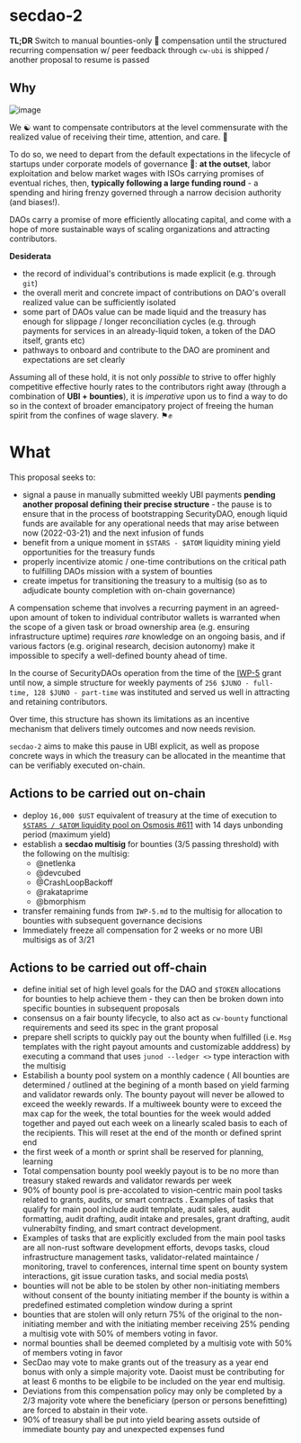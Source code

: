 # secdao-2
**TL;DR** Switch to manual bounties-only 🤠 compensation until the structured recurring compensation w/ peer feedback through `cw-ubi` is shipped / another proposal to resume is passed
## Why
![image](https://user-images.githubusercontent.com/1236584/159340485-127d084f-f8ae-4240-ab3b-820d1c186956.png)

We ☯️ want to compensate contributors at the level commensurate with the realized value of receiving their time, attention, and care. 🌱

To do so, we need to depart from the default expectations in the lifecycle of startups under corporate models of governance 🏢: **at the outset**, labor exploitation and below market wages with ISOs carrying promises of eventual riches, then, **typically following a large funding round** - a spending and hiring frenzy governed through a narrow decision authority (and biases!).

DAOs carry a promise of more efficiently allocating capital, and come with a hope of more sustainable ways of scaling organizations and attracting contributors.

**Desiderata**

- the record of individual's contributions is made explicit (e.g. through `git`)
- the overall merit and concrete impact of contributions on DAO's overall realized value can be sufficiently isolated
- some part of DAOs value can be made liquid and the treasury has enough for slippage / longer reconciliation cycles (e.g. through payments for services in an already-liquid token, a token of the DAO itself, grants etc)
- pathways to onboard and contribute to the DAO are prominent and expectations are set clearly

Assuming all of these hold, it is not only _possible_ to strive to offer highly competitive effective hourly rates to the contributors right away (through a combination of **UBI + bounties**), it is _imperative_ upon us to find a way to do so in the context of broader emancipatory project of freeing the human spirit from the confines of wage slavery. ⚑✊

# What
This proposal seeks to:

- signal a pause in manually submitted weekly UBI payments **pending another proposal defining their precise structure** - the pause is to ensure that in the process of bootstrapping SecurityDAO, enough liquid funds are available for any operational needs that may arise between now (2022-03-21) and the next infusion of funds
- benefit from a unique moment in `$STARS - $ATOM` liquidity mining yield opportunities for the treasury funds
- properly incentivize atomic / one-time contributions on the critical path to fulfilling DAOs mission with a system of bounties
- create impetus for transitioning the treasury to a multisig (so as to adjudicate bounty completion with on-chain governance)

A compensation scheme that involves a recurring payment in an agreed-upon amount of token to individual contributor wallets is warranted when the scope of a given task or broad ownership area (e.g. ensuring infrastructure uptime) requires _rare_ knowledge on an ongoing basis, and if various factors (e.g. original research, decision autonomy) make it impossible to specify a well-defined bounty ahead of time.

In the course of SecurityDAOs operation from the time of the [IWP-5](https://github.com/InterWasm/DAO/blob/main/IWPs/iwp-5.md) grant until now, a simple structure for weekly payments of `256 $JUNO - full-time, 128 $JUNO - part-time` was instituted and served us well in attracting and retaining contributors.

Over time, this structure has shown its limitations as an incentive mechanism that delivers timely outcomes and now needs revision.

`secdao-2` aims to make this pause in UBI explicit, as well as propose concrete ways in which the treasury can be allocated in the meantime that can be verifiably executed on-chain.

## Actions to be carried out on-chain
* deploy `16,000 $UST` equivalent of treasury at the time of execution to [`$STARS / $ATOM` liquidity pool on Osmosis #611](https://info.osmosis.zone/pool/611) with 14 days unbonding period (maximum yield)
* establish a **secdao multisig** for bounties (3/5 passing threshold) with the following on the multisig:
  - @netlenka
  - @devcubed
  - @CrashLoopBackoff
  - @rakataprime
  - @bmorphism
* transfer remaining funds from `IWP-5.md` to the multisig for allocation to bounties with subsequent governance decisions
* Immediately freeze all compensation for 2 weeks or no more UBI multisigs as of 3/21


## Actions to be carried out off-chain
* define initial set of high level goals for the DAO and `$TOKEN` allocations for bounties to help achieve them - they can then be broken down into specific bounties in subsequent proposals
* consensus on a fair bounty lifecycle, to also act as `cw-bounty` functional requirements and seed its spec in the grant proposal
* prepare shell scripts to quickly pay out the bounty when fulfilled (i.e. `Msg` templates with the right payout amounts and customizable adddress) by executing a command that uses `junod --ledger <>` type interaction with the multisig
* Estabilish a bounty pool system on a monthly cadence ( All bounties are determined / outlined at the begining of a month based on yield farming and validator rewards only. The bounty payout will never be allowed to exceed the weekly rewards. If a multiweek bounty were to exceed the max cap for the week, the total bounties for the week would added together and payed out each week on a linearly scaled basis to each of the recipients.  This will reset at the end of the month or defined sprint end
* the first week of a month or sprint shall be reserved for planning, learning 
* Total compensation bounty pool weekly payout is to be no more than treasury staked rewards and validator rewards per week
* 90% of bounty pool is pre-accolated to vision-centric main pool tasks related to grants, audits, or smart contracts . Examples of tasks that qualify for main pool include audit template, audit sales, audit formatting, audit drafting, audit intake and presales, grant drafting, audit vulnerabilty finding, and smart contract development. 
* Examples of tasks that are explicitly excluded from the main pool tasks are all non-rust software development efforts, devops tasks, cloud infrastructure management tasks, validator-related maintaince / monitoring, travel to conferences, internal time spent on bounty system interactions, git issue curation tasks, and social media posts\
* bounties will not be able to be stolen by other non-initiating members without consent of the bounty initiating member if the bounty is within a predefined estimated completion window during a sprint
* bounties that are stolen will only return 75% of the original to the non-initiating member and with the initiating member receiving 25% pending a multisig vote with 50% of members voting in favor.
* normal bounties shall be deemed completed by a multisig vote with 50% of members voting in favor
* SecDao may vote to make grants out of the treasury as a year end bonus with only a simple majority vote.  Daoist must be contributing for at least 6 months to be eligbile to be included on the year end multisig. 
* Deviations from this compensation policy may only be completed by a 2/3 majority vote where the beneficiary (person or persons benefitting) are forced to abstain in their vote.  
* 90% of treasury shall be put into yield bearing assets outside of immediate bounty pay and unexpected expenses fund




